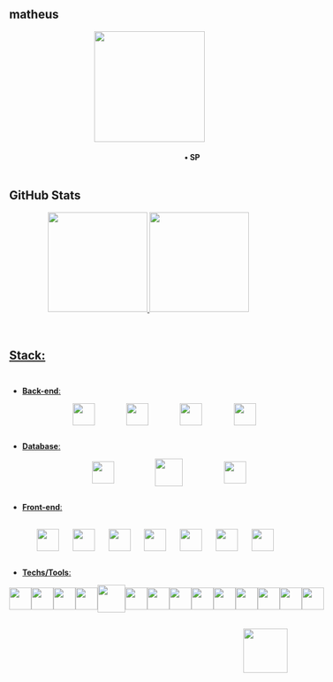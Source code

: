 ## matheus
<div style="display: flex; justify-content: space-evenly;">
        <img align="right" height="200px" 
        src="https://thumbs.gfycat.com/ArcticPerkyAxolotl-size_restricted.gif"/> 
</div> 

<div style="display: flex; justify-content: space-evenly; align-items: center;"><br> 
       <h4>• SP</h4>
</div>

##
            
## GitHub Stats
<div>  
        <div align="center">
                <a href="https://github.com/mts-the-encoder">
                <img height="180em" src="https://github-readme-stats.vercel.app/api?username=mts-the-encoder&show_icons=true&include_all_commits=true&count_private=true&hide_border=true&title_color=c9c9c9&icon_color=c9c9c9&text_color=c9c9c9&bg_color=0d1117"/>
                <img height="180em" src="https://github-readme-stats.vercel.app/api/top-langs/?username=mts-the-encoder&layout=compact&langs_count=20&hide_border=true&title_color=c9c9c9&text_color=c9c9c9&bg_color=0d1117""/>
        </div>
</div><br><br>

## 

##   Stack:<br><br>
-   <b>Back-end</b>:<br>
<div style="display: flex; justify-content: space-evenly; align-items: center;"><br> 
    <img height="40" 
        src="https://cdn.jsdelivr.net/gh/devicons/devicon/icons/csharp/csharp-original.svg"/> 
    <img height="40"
        src="https://cdn.jsdelivr.net/gh/devicons/devicon/icons/dotnetcore/dotnetcore-original.svg"/> 
    <img height="40" 
        src="https://cdn.jsdelivr.net/gh/devicons/devicon/icons/java/java-original.svg"/>
    <img height="40" 
        src="https://cdn.jsdelivr.net/gh/devicons/devicon/icons/spring/spring-original.svg"/>  
</div>

##

-   <b>Database</b>:<br>
<div style="display: flex; justify-content: space-evenly; align-items: center;"><br> 
    <img height="40" 
        src="https://cdn.jsdelivr.net/gh/devicons/devicon/icons/mysql/mysql-original.svg"/> 
    <img height="50"
        src="https://www.pngrepo.com/png/303229/180/microsoft-sql-server-logo.png"/>  
    <img align height="40"
        src="https://cdn.jsdelivr.net/gh/devicons/devicon/icons/mongodb/mongodb-original.svg"/> 
</div>

##

-   <b>Front-end</b>:<br><br>
<div style="display: flex; justify-content: space-evenly; align-items: center;"><br>
    <img height="40" 
        src="https://cdn.jsdelivr.net/gh/devicons/devicon/icons/html5/html5-original.svg"/> 
    <img height="40" 
        src="https://cdn.jsdelivr.net/gh/devicons/devicon/icons/css3/css3-original.svg"/> 
    <img align height="40" 
        src="https://cdn.jsdelivr.net/gh/devicons/devicon/icons/javascript/javascript-original.svg"/> 
    <img height="40" 
        src="https://cdn.jsdelivr.net/gh/devicons/devicon/icons/sass/sass-original.svg"/>
    <img height="40" 
        src="https://cdn.jsdelivr.net/gh/devicons/devicon/icons/bootstrap/bootstrap-original.svg"/>     
    <img align height="40"
        src="https://cdn.jsdelivr.net/gh/devicons/devicon/icons/vuejs/vuejs-original.svg"/> 
    <img align height="40"
        src="https://cdn.jsdelivr.net/gh/devicons/devicon/icons/react/react-original.svg"/> 
</div>

##

-   <b>Techs/Tools</b>:<br>
<div style="display: flex; justify-content: space-evenly; align-items: center;"><br> 
    <img height="40" 
        src="https://cdn.jsdelivr.net/gh/devicons/devicon/icons/azure/azure-original.svg"/> 
    <img align height="40"
        src="https://www.pngrepo.com/png/353443/180/aws.png"/> 
    <img align height="40"
        src="https://cdn.jsdelivr.net/gh/devicons/devicon/icons/ubuntu/ubuntu-plain.svg"/> 
    <img align height="40"
        src="https://www.pngrepo.com/png/353582/180/codepen-icon.png"/> 
    <img height="50" width="50" 
        src="https://www.pngrepo.com/png/373553/180/docker.png"/> 
    <img align height="40"
        src="https://www.pngrepo.com/png/354202/180/postman-icon.png"/> 
    <img align height="40"
        src="https://www.pngrepo.com/png/353904/180/insomnia.png"/>  
    <img align height="40"
        src="https://www.svgrepo.com/show/354420/swagger.svg"/> 
    <img align height="40"
        src="https://www.pngrepo.com/png/353906/180/intellij-idea.png"/>  
    <img align height="40"
        src="https://cdn.jsdelivr.net/gh/devicons/devicon/icons/vscode/vscode-original.svg"/> 
    <img align height="40"
        src="https://cdn.jsdelivr.net/gh/devicons/devicon/icons/visualstudio/visualstudio-plain.svg"/> 
    <img align height="40"
        src="https://soft.ware.pl/images/jetbrains/rider_logos/logo.png"/> 
    <img align height="40"
        src="https://www.pngrepo.com/png/373712/180/json.png"/> 
    <img align height="40"
        src="https://cdn.jsdelivr.net/gh/devicons/devicon/icons/yarn/yarn-original.svg"/> 
</div>

##

<div align="right">
    <a href="https://www.linkedin.com/in/matheus-n-650764183" target="_blank"><img
            src="https://www.pngrepo.com/png/299433/180/linkedin.png"
            target="_blank" height="80"></img></a>
</div>

